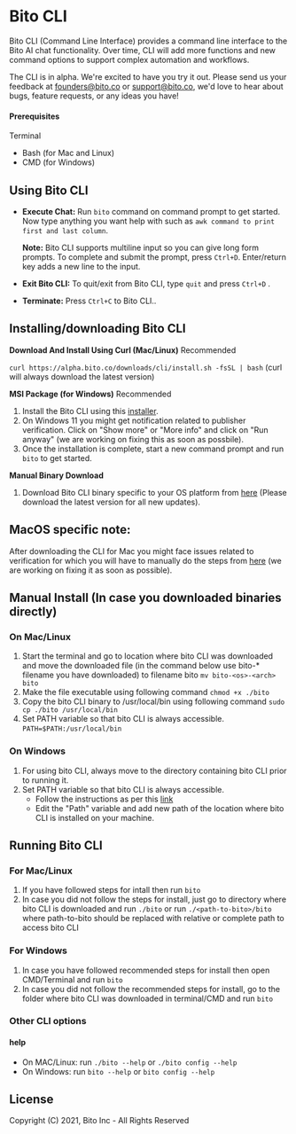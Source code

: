 # Bito CLI
Bito CLI (Command Line Interface) provides a command line interface to the Bito AI chat functionality. Over time, CLI will add more functions and new command options to support complex automation and workflows.

The CLI is in alpha.  We're excited to have you try it out.  Please send us your feedback at founders@bito.co or support@bito.co, we'd love to hear about bugs, feature requests, or any ideas you have!

#### Prerequisites

Terminal
* Bash (for Mac and Linux)
* CMD (for Windows)

## Using Bito CLI
- **Execute Chat:** Run ```bito``` command on command prompt to get started. Now type anything you want help with such as `awk command to print first and last column`.

    **Note:** Bito CLI supports multiline input so you can give long form prompts. To complete and submit the prompt, press `Ctrl+D`. Enter/return key adds a new line to the input.
- **Exit Bito CLI:** To quit/exit from Bito CLI, type ```quit``` and press ```Ctrl+D``` .
- **Terminate:** Press ```Ctrl+C``` to Bito CLI..
## Installing/downloading Bito CLI

**Download And Install Using Curl (Mac/Linux)** Recommended

```curl https://alpha.bito.co/downloads/cli/install.sh -fsSL | bash``` (curl will always download the latest version)

**MSI Package (for Windows)** Recommended

1. Install the Bito CLI using this [installer](https://gitlab.com/bitoai/cli/-/raw/main/version-1.0/BitoCLI.msi).
2. On Windows 11 you might get notification related to publisher verification. Click on "Show more" or "More info" and click on "Run anyway" (we are working on fixing this as soon as possbile).
3. Once the installation is complete, start a new command prompt and run ```bito``` to get started.

**Manual Binary Download**
1. Download Bito CLI binary specific to your OS platform from [here](https://gitlab.com/bitoai/cli/-/tree/main/version-1.0) (Please download the latest version for all new updates).

## MacOS specific note:
After downloading the CLI for Mac you might face issues related to verification for which you will have to manually do the steps from [here](https://support.apple.com/en-in/guide/mac-help/mh40616/mac) (we are working on fixing it as soon as possible).

## Manual Install (In case you downloaded binaries directly)
### On Mac/Linux
1. Start the terminal and go to location where bito CLI was downloaded and move the downloaded file (in the command below use bito-* filename you have downloaded) to filename bito
    ``` mv bito-<os>-<arch> bito ```
2. Make the file executable using following command
   ```chmod +x ./bito```
3. Copy the bito CLI binary to /usr/local/bin using following command
    ```sudo cp ./bito /usr/local/bin```
4. Set PATH variable so that bito CLI is always accessible.
    ```PATH=$PATH:/usr/local/bin```
### On Windows
1. For using bito CLI, always move to the directory containing bito CLI prior to running it.
2. Set PATH variable so that bito CLI is always accessible.
    * Follow the instructions as per this [link](https://share.bito.co/static/share?aid=02f4506f-1208-4d97-bb1d-96f3b4a1a017)
    * Edit the "Path" variable and add new path of the location where bito CLI is installed on your machine.

## Running Bito CLI
### For Mac/Linux
1. If you have followed steps for intall then run
    ```bito```
2. In case you did not follow the steps for install, just go to directory where bito CLI is downloaded and run ```./bito``` or run ```./<path-to-bito>/bito``` where path-to-bito should be replaced with relative or complete path to access bito CLI
### For Windows
1. In case you have followed recommended steps for install then open CMD/Terminal and run
    ```bito```
2. In case you did not follow the recommended steps for install, go to the folder where bito CLI was downloaded in terminal/CMD and run ```bito```

### Other CLI options
#### help
- On MAC/Linux: run ```./bito --help``` or ```./bito config --help```
- On Windows: run ```bito --help``` or ```bito config --help```     
## License ##

Copyright (C) 2021, Bito Inc - All Rights Reserved
